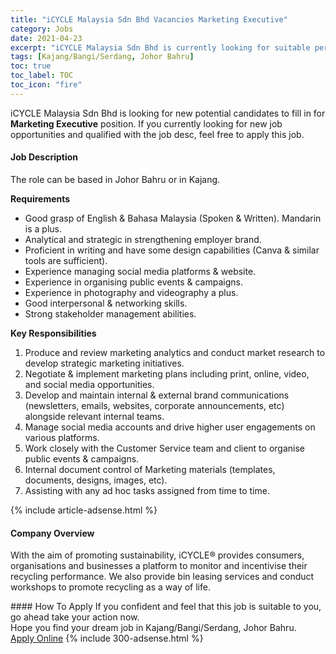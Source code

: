 ```yaml
---
title: "iCYCLE Malaysia Sdn Bhd Vacancies Marketing Executive" 
category: Jobs 
date: 2021-04-23 
excerpt: "iCYCLE Malaysia Sdn Bhd is currently looking for suitable person to fill in the Marketing Executive which based in Kajang/Bangi/Serdang, Johor Bahru" 
tags: [Kajang/Bangi/Serdang, Johor Bahru] 
toc: true 
toc_label: TOC 
toc_icon: "fire" 
--- 
```


<p>iCYCLE Malaysia Sdn Bhd is looking for new potential candidates to fill in for <b>Marketing Executive</b> position. If you currently looking for new job opportunities and qualified with the job desc, feel free to apply this job.
</p><div><div><h4>Job Description</h4></div><div><div><span><div><p>The role can be based in Johor Bahru or in Kajang.</p><p><strong>Requirements</strong></p><ul><li>Good grasp of English &amp; Bahasa Malaysia (Spoken &amp; Written). Mandarin is a plus.&#160;</li><li>Analytical and strategic in strengthening employer brand.</li><li>Proficient in writing and have some design capabilities (Canva &amp; similar tools are sufficient).</li><li>Experience managing social media platforms &amp; website.&#160;</li><li>Experience in organising public events &amp; campaigns.&#160;</li><li>Experience in photography and videography a plus.</li><li>Good interpersonal &amp; networking skills.&#160;</li><li>Strong stakeholder management abilities.</li></ul><p><strong>Key Responsibilities</strong></p><ol><li><span>Produce and review marketing analytics and conduct market research to develop strategic marketing initiatives.</span></li><li><span>Negotiate &amp; implement marketing plans including print, online, video, and social media opportunities.</span></li><li><span>Develop and maintain internal &amp; external brand communications (newsletters, emails, websites, corporate announcements, etc) alongside relevant internal teams.</span></li><li><span>Manage social media accounts and drive higher user engagements on various platforms.</span></li><li><span>Work closely with the Customer Service team and client to organise public events &amp; campaigns.</span></li><li><span>Internal document control of Marketing materials (templates, documents, designs, images, etc).</span></li><li><span>Assisting with any ad hoc tasks assigned from time to time.</span></li></ol></div></span></div></div></div> 
{% include article-adsense.html %} 
<div><div><h4>Company Overview</h4></div><div><div><span><div><p>With the aim of promoting sustainability, iCYCLE&#174; provides consumers, organisations and businesses a platform to monitor and incentivise their recycling performance. We also provide bin leasing services and conduct workshops to promote recycling as a way of life.&#160;</p></div></span></div></div></div> 
#### How To Apply 
If you confident and feel that this job is suitable to you, go ahead take your action now. <br/> 
Hope you find your dream job in Kajang/Bangi/Serdang, Johor Bahru. <br/> 
<a href="https://www.jobstreet.com.my/en/job/marketing-executive-4545932?jobId=jobstreet-my-job-4545932&" class="btn btn--info" target="_blank" rel="nofollow noopenner">Apply Online</a> 
{% include 300-adsense.html %} 